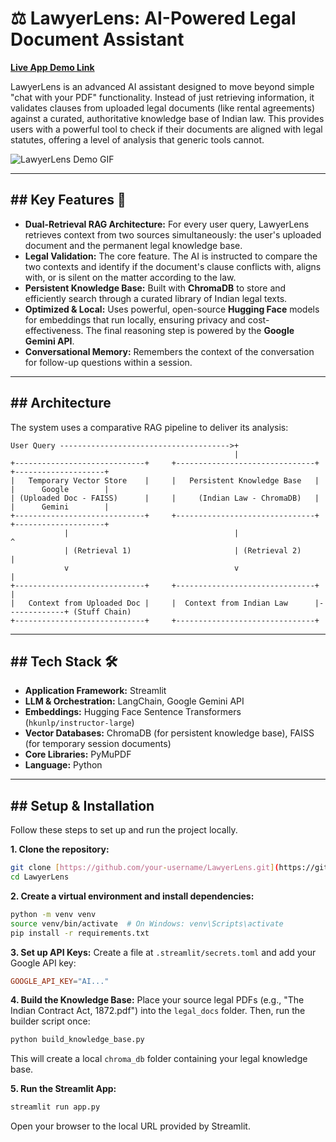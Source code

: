 # ⚖️ LawyerLens: AI-Powered Legal Document Assistant

**[Live App Demo Link]([https://huggingface.co/spaces/thawait/LawyerLens])**

LawyerLens is an advanced AI assistant designed to move beyond simple "chat with your PDF" functionality. Instead of just retrieving information, it validates clauses from uploaded legal documents (like rental agreements) against a curated, authoritative knowledge base of Indian law. This provides users with a powerful tool to check if their documents are aligned with legal statutes, offering a level of analysis that generic tools cannot.

![LawyerLens Demo GIF]([c:\Users\Rohan\OneDrive\Desktop\Animation.gif])

---

## ## Key Features 🎯

* **Dual-Retrieval RAG Architecture:** For every user query, LawyerLens retrieves context from two sources simultaneously: the user's uploaded document and the permanent legal knowledge base.
* **Legal Validation:** The core feature. The AI is instructed to compare the two contexts and identify if the document's clause conflicts with, aligns with, or is silent on the matter according to the law.
* **Persistent Knowledge Base:** Built with **ChromaDB** to store and efficiently search through a curated library of Indian legal texts.
* **Optimized & Local:** Uses powerful, open-source **Hugging Face** models for embeddings that run locally, ensuring privacy and cost-effectiveness. The final reasoning step is powered by the **Google Gemini API**.
* **Conversational Memory:** Remembers the context of the conversation for follow-up questions within a session.

---

## ## Architecture

The system uses a comparative RAG pipeline to deliver its analysis:

```
User Query -------------------------------------->+
                                                  |
+-----------------------------+     +-------------------------------+     +--------------------+
|   Temporary Vector Store    |     |   Persistent Knowledge Base   |     |      Google        |
| (Uploaded Doc - FAISS)      |     |     (Indian Law - ChromaDB)   |     |      Gemini        |
+-----------------------------+     +-------------------------------+     +--------------------+
            |                                     |                               ^
            | (Retrieval 1)                       | (Retrieval 2)                 |
            v                                     v                               |
+-----------------------------+     +-------------------------------+             |
|   Context from Uploaded Doc |     |  Context from Indian Law      |-------------+ (Stuff Chain)
+-----------------------------+     +-------------------------------+
```

---

## ## Tech Stack 🛠️

* **Application Framework:** Streamlit
* **LLM & Orchestration:** LangChain, Google Gemini API
* **Embeddings:** Hugging Face Sentence Transformers (`hkunlp/instructor-large`)
* **Vector Databases:** ChromaDB (for persistent knowledge base), FAISS (for temporary session documents)
* **Core Libraries:** PyMuPDF
* **Language:** Python

---

## ## Setup & Installation

Follow these steps to set up and run the project locally.

**1. Clone the repository:**
```bash
git clone [https://github.com/your-username/LawyerLens.git](https://github.com/your-username/LawyerLens.git)
cd LawyerLens
```

**2. Create a virtual environment and install dependencies:**
```bash
python -m venv venv
source venv/bin/activate  # On Windows: venv\Scripts\activate
pip install -r requirements.txt
```

**3. Set up API Keys:**
Create a file at `.streamlit/secrets.toml` and add your Google API key:
```toml
GOOGLE_API_KEY="AI..."
```

**4. Build the Knowledge Base:**
Place your source legal PDFs (e.g., "The Indian Contract Act, 1872.pdf") into the `legal_docs` folder. Then, run the builder script once:
```bash
python build_knowledge_base.py
```
This will create a local `chroma_db` folder containing your legal knowledge base.

**5. Run the Streamlit App:**
```bash
streamlit run app.py
```
Open your browser to the local URL provided by Streamlit.